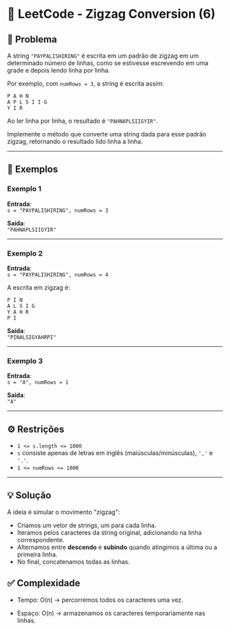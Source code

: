 # 🚀 LeetCode - Zigzag Conversion (6)

## 📌 Problema
A string `"PAYPALISHIRING"` é escrita em um padrão de zigzag em um determinado número de linhas, como se estivesse escrevendo em uma grade e depois lendo linha por linha.

Por exemplo, com `numRows = 3`, a string é escrita assim:

```
P A H N
A P L S I I G
Y I R

```

Ao ler linha por linha, o resultado é `"PAHNAPLSIIGYIR"`.

Implemente o método que converte uma string dada para esse padrão zigzag, retornando o resultado lido linha a linha.

---

## 📖 Exemplos

### Exemplo 1
**Entrada**:  
`s = "PAYPALISHIRING", numRows = 3`  

**Saída**:  
`"PAHNAPLSIIGYIR"`  

---

### Exemplo 2
**Entrada**:  
`s = "PAYPALISHIRING", numRows = 4`  

A escrita em zigzag é:  

```
P I N
A L S I G
Y A H R
P I

```
**Saída**:  
`"PINALSIGYAHRPI"`  

---

### Exemplo 3
**Entrada**:  
`s = "A", numRows = 1`  

**Saída**:  
`"A"`  

---

## ⚙️ Restrições
- `1 <= s.length <= 1000`  
- `s` consiste apenas de letras em inglês (maiúsculas/minúsculas), `','` e `'.'`.  
- `1 <= numRows <= 1000`  

---

## 💡 Solução

A ideia é simular o movimento "zigzag":
- Criamos um vetor de strings, um para cada linha.  
- Iteramos pelos caracteres da string original, adicionando na linha correspondente.  
- Alternamos entre **descendo** e **subindo** quando atingimos a última ou a primeira linha.  
- No final, concatenamos todas as linhas.

## ✅ Complexidade

- Tempo: O(n) → percorremos todos os caracteres uma vez.

- Espaço: O(n) → armazenamos os caracteres temporariamente nas linhas.